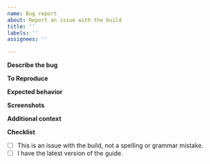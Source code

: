 ```yaml
---
name: Bug report
about: Report an issue with the build
title: ''
labels: ''
assignees: ''

---
```


**Describe the bug**

<!--A clear and concise description of what the bug is.-->

**To Reproduce**

<!--Steps to reproduce the behavior-->

**Expected behavior**

<!--A clear and concise description of what you expected to happen.-->

**Screenshots**

<!--If applicable, add screenshots to help explain your problem.-->

**Additional context**

<!--Add any other context about the problem here.-->

**Checklist**

<!--Let's make sure you've properly done due diligence when reporting this issue!-->

 - [ ] This is an issue with the build, not a spelling or grammar mistake.
 - [ ] I have the latest version of the guide.
